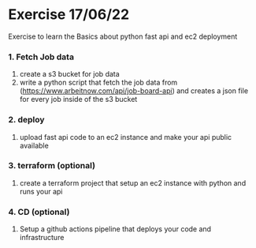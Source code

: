 # Exercise 17/06/22

Exercise to learn the Basics about python fast api and ec2 deployment

### 1. Fetch Job data
1. create a s3 bucket for job data
1. write a python script that fetch the job data from (https://www.arbeitnow.com/api/job-board-api) and creates a json file for every job inside of the s3 bucket

### 2. deploy
1. upload fast api code to an ec2 instance and make your api public available 

### 3. terraform (optional)
1. create a terraform project that setup an ec2 instance with python and runs your api

### 4. CD (optional)
1. Setup a github actions pipeline that deploys your code and infrastructure